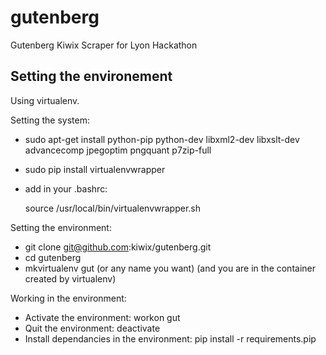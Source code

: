 gutenberg
=========

Gutenberg Kiwix Scraper for Lyon Hackathon


Setting the environement
------------------------

Using virtualenv.

Setting the system:
* sudo apt-get install python-pip python-dev libxml2-dev libxslt-dev advancecomp jpegoptim pngquant p7zip-full
* sudo pip install virtualenvwrapper
* add in your .bashrc:

  source /usr/local/bin/virtualenvwrapper.sh

Setting the environment:
* git clone git@github.com:kiwix/gutenberg.git
* cd gutenberg
* mkvirtualenv gut (or any name you want)
(and you are in the container created by virtualenv)

Working in the environment:
* Activate the environment: workon gut
* Quit the environment: deactivate
* Install dependancies in the environment: pip install -r requirements.pip

